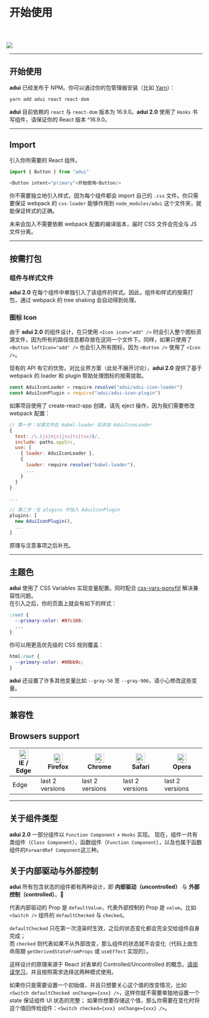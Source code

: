 # 开始使用

<div>
<img src="https://wxa.wxs.qq.com/mpweb/delivery/legacy/wxadtouch/upload/t1/od834zef_52939fc6.png" style="margin:40px 0 0 -8px; background-color: #fcfcfc; box-shadow: none;" />
</div>

---

## 开始使用

**adui** 已经发布于 NPM。你可以通过你的包管理器安装（比如 [Yarn](https://yarnpkg.com)）：

```js
yarn add adui react react-dom
```

**adui** 目前依赖的 `react` 与 `react-dom` 版本为 16.9.0。**adui 2.0** 使用了 `Hooks` 书写组件，请保证你的 React 版本 ^16.9.0。

---

## Import

引入你所需要的 React 组件。

```js
import { Button } from "adui"

<Button intent="primary">开始使用<Button/>
```

你不需要独立地引入样式，因为每个组件都会 import 自己的 `.css` 文件。你只需要保证 webpack 的 `css-loader` 能够作用到 `node_modules/adui` 这个文件夹，就能保证样式的正确。

未来会加入不需要依赖 webpack 配置的编译版本，届时 CSS 文件会完全与 JS 文件分离。

---

## 按需打包

### 组件与样式文件

**adui 2.0** 在每个组件中单独引入了该组件的样式。因此，组件和样式的按需打包，通过 webpack 的 tree shaking 会自动得到处理。

### 图标 Icon

由于 **adui 2.0** 的组件设计，在只使用 `<Icon icon="add" />` 时会引入整个图标资源文件，因为所有的路径信息都存放在这同一个文件下。同样，如果只使用了 `<Button leftIcon="add" />` 也会引入所有图标，因为 `<Button />` 使用了 `<Icon />`。

现有的 API 有它的优势。对比业界方案（此处不展开讨论），**adui 2.0** 提供了基于 webpack 的 loader 和 plugin 帮助处理图标的按需提取。

```js
const AduiIconLoader = require.resolve("adui/adui-icon-loader")
const AduiIconPlugin = require("adui/adui-icon-plugin")
```

如果项目使用了 create-react-app 创建，请先 eject 操作，因为我们需要修改 webpack 配置：

```js
// 第一步：对源文件在 babel-loader 后添加 AduiIconLoader
{
  test: /\.(js|mjs|jsx|ts|tsx)$/,
  include: paths.appSrc,
  use: [
    { loader: AduiIconLoader },
    {
      loader: require.resolve("babel-loader"),
      ...
    }
  ]
}

...

// 第二步：在 plugins 中加入 AduiIconPlugin
plugins: [
  new AduiIconPlugin(),
  ...
]
```
原理与注意事项之后补充。

---

## 主题色

**adui** 使用了 CSS Variables 实现变量配置。同时配合 [css-vars-ponyfill](https://github.com/jhildenbiddle/css-vars-ponyfill) 解决兼容性问题。  
在引入之后，你的页面上就会有如下的样式：

```css
:root {
  --primary-color: #07c160;
  ...
}
```

你可以用更高优先级的 CSS 规则覆盖：

```css
html:root {
  --primary-color: #00bb9c;
}
```

**adui** 还设置了许多其他变量比如 `--gray-50` 至 `--gray-900`，请小心修改这些变量。

---

## 兼容性

## Browsers support

| [<img style="display: inline-block;margin: 0;width: 24px;height: 24px; border-radius: 0;box-shadow: none;" src="https://raw.githubusercontent.com/alrra/browser-logos/master/src/edge/edge_48x48.png" alt="IE / Edge" width="24px" height="24px" />](http://godban.github.io/browsers-support-badges/)</br>IE / Edge | [<img style="display: inline-block;margin: 0;width: 24px;height: 24px; border-radius: 0;box-shadow: none;" src="https://raw.githubusercontent.com/alrra/browser-logos/master/src/firefox/firefox_48x48.png" alt="Firefox" width="24px" height="24px" />](http://godban.github.io/browsers-support-badges/)</br>Firefox | [<img style="display: inline-block;margin: 0;width: 24px;height: 24px; border-radius: 0;box-shadow: none;" src="https://raw.githubusercontent.com/alrra/browser-logos/master/src/chrome/chrome_48x48.png" alt="Chrome" width="24px" height="24px" />](http://godban.github.io/browsers-support-badges/)</br>Chrome | [<img style="display: inline-block;margin: 0;width: 24px;height: 24px; border-radius: 0;box-shadow: none;" src="https://raw.githubusercontent.com/alrra/browser-logos/master/src/safari/safari_48x48.png" alt="Safari" width="24px" height="24px" />](http://godban.github.io/browsers-support-badges/)</br>Safari | [<img style="display: inline-block;margin: 0;width: 24px;height: 24px; border-radius: 0;box-shadow: none;" src="https://raw.githubusercontent.com/alrra/browser-logos/master/src/opera/opera_48x48.png" alt="Opera" width="24px" height="24px" />](http://godban.github.io/browsers-support-badges/)</br>Opera |
| -------------------------------------------------------------------------------------------------------------------------------------------------------------------------------------------------------------------------------------------------------------------------------------------------------------------- | ---------------------------------------------------------------------------------------------------------------------------------------------------------------------------------------------------------------------------------------------------------------------------------------------------------------------- | ------------------------------------------------------------------------------------------------------------------------------------------------------------------------------------------------------------------------------------------------------------------------------------------------------------------ | ------------------------------------------------------------------------------------------------------------------------------------------------------------------------------------------------------------------------------------------------------------------------------------------------------------------ | -------------------------------------------------------------------------------------------------------------------------------------------------------------------------------------------------------------------------------------------------------------------------------------------------------------- |
| Edge                                                                                                                                                                                                                                                                                                                 | last 2 versions                                                                                                                                                                                                                                                                                                        | last 2 versions                                                                                                                                                                                                                                                                                                    | last 2 versions                                                                                                                                                                                                                                                                                                    | last 2 versions                                                                                                                                                                                                                                                                                                |

---

## 关于组件类型

**adui 2.0** 一部分组件以 `Function Component` + `Hooks` 实现。
现在，组件一共有 类组件（`Class Component`），函数组件（`Function Component`），以及也属于函数组件的`ForwardRef Component`这三种。

## 关于内部驱动与外部控制

**adui** 所有包含状态的组件都有两种设计，即 **内部驱动（uncontrolled）** 与 **外部控制（controlled）**。

代表内部驱动的 Prop 是 `defaultValue`，代表外部控制的 Prop 是 `value`。比如 `<Switch />` 组件的 `defaultChecked` 与 `checked`。

`defaultChecked` 只在第一次渲染时生效，之后的状态变化都会完全交给组件自身完成；  
而 `checked` 则代表如果不从外部改变，那么组件的状态就不会变化（代码上由生命周期 `getDerivedStateFromProps` 或 `useEffect` 实现的）。

这样设计的原理来源于 React 对表单的 Controlled/Uncontrolled 的概念。[请阅读学习](https://reactjs.org/docs/forms.html#controlled-components)，并且按照需求选择这两种模式使用。

如果你只是需要设置一个初始值，并且只想要关心这个值的改变情况，比如 `<Switch defaultChecked onChange={xxx} />`，这样你就不需要单独地设置一个 state 保证组件 UI 状态的完整；
如果你想要存储这个值，那么你需要在变化时将这个值回传给组件：`<Switch checked={xxx} onChange={xxx} />`。